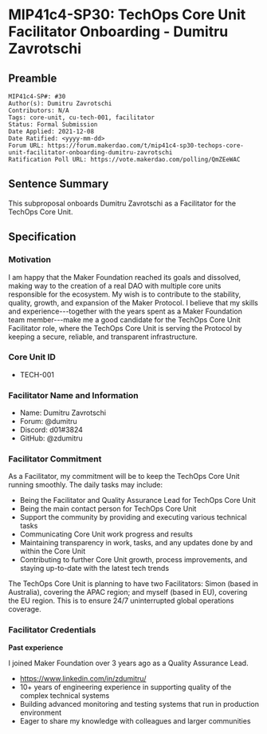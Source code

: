# MIP41c4-SP30: TechOps Core Unit Facilitator Onboarding - Dumitru Zavrotschi

## Preamble

```
MIP41c4-SP#: #30
Author(s): Dumitru Zavrotschi
Contributors: N/A
Tags: core-unit, cu-tech-001, facilitator
Status: Formal Submission
Date Applied: 2021-12-08
Date Ratified: <yyyy-mm-dd>
Forum URL: https://forum.makerdao.com/t/mip41c4-sp30-techops-core-unit-facilitator-onboarding-dumitru-zavrotschi
Ratification Poll URL: https://vote.makerdao.com/polling/QmZEeWAC
```

## Sentence Summary

This subproposal onboards Dumitru Zavrotschi as a Facilitator for the TechOps Core Unit.

## Specification

### Motivation

I am happy that the Maker Foundation reached its goals and dissolved, making way to the creation of a real DAO with multiple core units responsible for the ecosystem. My wish is to contribute to the stability, quality, growth, and expansion of the Maker Protocol. I believe that my skills and experience---together with the years spent as a Maker Foundation team member---make me a good candidate for the TechOps Core Unit Facilitator role, where the TechOps Core Unit is serving the Protocol by keeping a secure, reliable, and transparent infrastructure.

### Core Unit ID

- TECH-001

### Facilitator Name and Information

- Name: Dumitru Zavrotschi
- Forum: @dumitru
- Discord: d01#3824
- GitHub: @zdumitru

### Facilitator Commitment

As a Facilitator, my commitment will be to keep the TechOps Core Unit running smoothly. The daily tasks may include:

- Being the Facilitator and Quality Assurance Lead for TechOps Core Unit
- Being the main contact person for TechOps Core Unit
- Support the community by providing and executing various technical tasks
- Communicating Core Unit work progress and results
- Maintaining transparency in work, tasks, and any updates done by and within the Core Unit
- Contributing to further Core Unit growth, process improvements, and staying up-to-date with the latest tech trends

The TechOps Core Unit is planning to have two Facilitators: Simon (based in Australia), covering the APAC region; and myself (based in EU), covering the EU region. This is to ensure 24/7 uninterrupted global operations coverage.

### Facilitator Credentials

**Past experience**  

I joined Maker Foundation over 3 years ago as a Quality Assurance Lead.

- https://www.linkedin.com/in/zdumitru/
- 10+ years of engineering experience in supporting quality of the complex technical systems
- Building advanced monitoring and testing systems that run in production environment
- Eager to share my knowledge with colleagues and larger communities